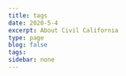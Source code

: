 ```yaml
---
title: tags
date: 2020-5-4
excerpt: About Civil California
type: page
blog: false
tags:
sidebar: none
---
```


<TagList />